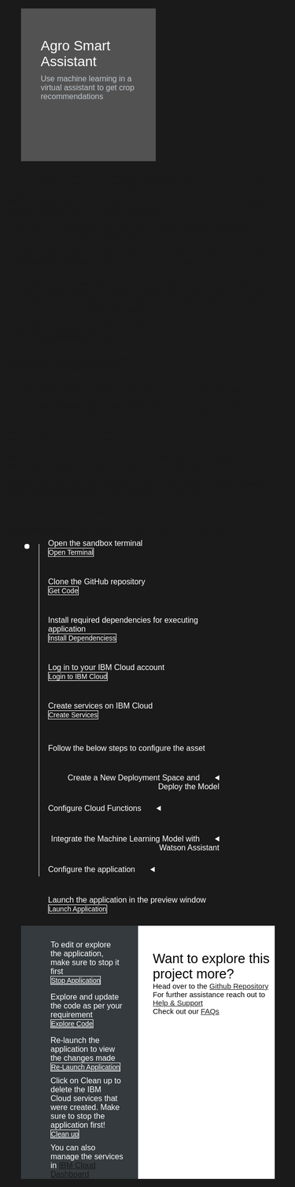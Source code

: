 <html>
<head>
<meta name="viewport" content="width=device-width, initial-scale=1">
<style>
  html,
  div,
  body {
    background-color: #1a1a1a;
    font-family: "IBM Plex Sans", sans-serif;
    font-size: 16px;
    outline: none;
  }
  body {
    font-family: Helvetica, sans-serif;
  }
  /* The actual timeline (the vertical ruler) */
  .timeline {
    position: relative;
    max-width: 1200px;
    margin: 0 auto;
    margin-left: 50px;
  }
  .content p {
    margin: 0px;
  }
  .content .afterbutton
  {
    padding-top: 16px;
  }
  /* The actual timeline (the vertical ruler) */
  .timeline::after {
    content: "";
    position: absolute;
    width: 1px;
    background-color: white;
    top: 15px;
    bottom: 80px;
    left: 18px;
    margin-left: -2px;
  }
  /* Container around content */
  .container {
    padding: 0px 0px;
    width: 70%;
    align-content: left;
    margin: 0px 0px 0px 0px;
    margin-left: 25px;
    margin-top: 32px;
  }
  /* The circles on the timeline */
  .container::after {
    content: "";
    position: absolute;
    width: 10px;
    height: 10px;
    right: -6px;
    background-color: white;
    border: 0px solid #FF9F55;
    top: 15px;
    border-radius: 50%;
    z-index: 1;
    margin: 0px 0px 0px 0px;
  }
  /* Place the container to the left */
  .left {
    left: 0px;
  }
  /* Place the container to the right */
  .right {
    left: 0px;
  }
  /* Add arrows to the left container (pointing right) */
  .left::before {
    content: " ";
    height: 0;
    top: 22px;
    width: 0;
    z-index: 1;
    right: 30px;
    border: medium solid white;
    border-width: 10px 0 10px 10px;
    border-color: transparent transparent transparent white;
  }
  /* Fix the circle for containers on the right side */
  .right::after {
    left: -13px;
  }
  /* The actual content */
  .content {
    padding: 5px 10px;
    color: white;
    background: transparent;
  }
  .button.is-dark.is-medium {
    font-family: "IBM Plex Sans", sans-serif;
    background: transparent;
    border-color: white;
    color: #fff;
    border: 1px solid white;
    border-radius: 0px;
    min-width: 180px;
    font-size: 14px;
    text-align: left;
    min-height: 48px;
    margin: 0px;
    justify-content:left;
  }
  .button.is-dark.is-medium:hover {
    font-family: "IBM Plex Sans", sans-serif;
    background-color: #2a67f5;
    border-color: white;
    color: #fff;
    text-decoration: none;
  }
  .footer {
    display: flex;
    background-color: #343A3E;
    margin-top: 20px;
    padding: 0px;
    max-width: 1200px;
    margin-left: 30px;
    margin-right: 30px;
  }
  .github-icon {
    min-height: 100%;
    min-width: 100%;
    object-fit: cover;
    object-position: 2500% 1000px;
    opacity: 15%;
    bottom: 15px;
  }
  .image-content {
    padding: 5px 10px;
    background: transparent;
    color: black;
    position: absolute;
    font-size: 27px;
  }
  .image-div {
    position: relative;
    background-color: white;
    min-width: 50%;
    background-image: linear-gradient(rgba(255,255,255,0.9), rgba(255,255,255,0.9)), url("https://raw.githubusercontent.com/IBM/Developer-Playground/master/didact/images/github.svg");
    background-position: -100px 120px;
    background-repeat: no-repeat;
    padding-top: 20px;
    padding-left: 20px;
  }
  .image-btn {
    position: absolute;
    right: 0;
    bottom: 0%;
    background-color: #0062FF;
    width: 300px;
    padding: 0px;
    padding-bottom: 20px;
  }
  .image-link span 
  {
    float: right;
    font-size: 32px;
    padding-right: 20px;
  }
  .image-btn .image-link:hover
  {   
    text-decoration: none;
    color: white;
    background-color: #0353E9;
  }
  .image-btn  a:hover
  {
    text-decoration: none;
    color: white;
  }
  .image-link {
    color: white;
    display: block;
    padding: 5px 10px 5px 10px;
    line-height: 28px;
    font-size: 16px;
  }
  .header
  {
    background-image: url("https://raw.githubusercontent.com/IBM/Developer-Playground/development/didact/images/agro-chatbot.jpeg");
    background-position: right;
    width: 95%;
    min-height: 70px;
    display: inline-block;
    margin-top: 20px;
    margin-bottom: 20px;
    margin-left: 30px;
    margin-right: 30px;
    max-width: 1200px;
    background-repeat: no-repeat;
    background-size: 700px 500px;
  }
  .header .right-content
  {
    float: left;
    width: 50%;
    background-color: #525252;
    min-height: 270px;
    font-size: 16px;
  }
  .header .right-content h4
  {
    background: none;
    color: #C1C7CD;
    padding-left: 25px;
    padding-right: 25px;
  }
  .header .right-content div
  {
    background: none;
    color: #C1C7CD;
    padding-left: 15px;
    padding-right: 25px;
    font-size: 16px;
    margin-bottom: 10px;
  }
  .header .right-content ul
  {
    margin: 0px;
    margin-left: 25px;
    margin-bottom: 10px;
    line-height: 16px;
  }
  .container a
  {
    color: #78A9FF;
    background-color: transparent;
    text-decoration: none;
  }
  .container a:visited
  {
    color: #BE95FF;
    background-color: transparent;
    text-decoration: none;
  }
  .apptitle
  {
    margin-left: 25px;
    margin-top: 20px;
    margin-bottom: 0px;
    font-size: 28px;
    color: white;
  }
  .subheading
  {
    margin-left: 25px;
    margin-top: 0px;
    margin-bottom: 0px;
    font-size: 16px;
    color: #c1c7cd;
  }
  .no-hover:hover
  {
    background-color: #A6C8FF !important;
  }
  .section{
    margin-top: 5px;
    margin-bottom:-50px;
  }
  summary{
    float:left;
  }
  details > summary { 
    list-style-image: url("https://raw.githubusercontent.com/IBM/Developer-Playground/development/didact/images/arrow-right.svg");
    direction:rtl;
  }
  details[open] > summary {
      list-style-image: url("https://raw.githubusercontent.com/IBM/Developer-Playground/development/didact/images/arrow-down.svg");
  }
  .step{
      margin-bottom: 50px;
  }
  details{
      margin-bottom: 20px;
  }
  a:hover{
      color: #A6C8FF;
      text-decoration: underline;
  }
  a:visited{
      color: #BE95FF;
  }

</style>
</head>
<body>
  <div class="header">
      <div class="right-content" style="padding-top:40px;">
      <div class="apptitle" style="font-size: 28px; color: white;"> 
    Agro Smart Assistant
  </div>
  <div class="subheading">
    Use machine learning in a virtual assistant to get crop recommendations
  </div>
     </div>
   </div>
   <div class="section" style="font-size:16px; margin-top:-20px">
  <p>
          Precision agriculture is a technology-enabled approach to farming management that helps farmers make well-informed decisions about where and when to plant crops. This practice uses research data related to soil characteristics, soil types, and crop-yield data to help farmers determine the right crop to plant based on the location, weather, and soil-specific parameters
        </p>
        <p>
         Often, machine learning models are used to garner recommendations for what crop choice would increase productivity
        </p>
        <p>
         This application uses a chatbot to gather the soil characteristics and a machine learning model to provide the best crop recommendation
        </p>
   </div>
   <div class="section">
    <p style="font-size:24px">Execution Flow</p>
        <ol>
        <li>Create a deployment space using Watson Machine Learning in IBM Cloud Pak for Data platform and deploy a pre-trained machine learning model</li>
        <li>Create a Cloud Function to get output from the model using the model URL</li>
        <li>Create a chatbot in Watson Assistant</li>
        <li>Integrate the chatbot with the Cloud Function</li>
        <li>Prompt the user for soil characteristics via the chatbot and return crop recommendations</li>
        </ol>
    </div>
   <div class="section">
    <p style="font-size:24px">Learning Resources</p>
    <div class="content-">
      <a href="https://developer.ibm.com/articles/what-is-machine-learning/">Build robust machine learning-based solutions</a></br>
      <a href="https://developer.ibm.com/learningpaths/get-started-watson-assistant/">Get Started with Watson Assistant</a></br>
    </div>
   </div>
   <div class="section">
      <p style="font-size:24px">Included Components</p>
      <div class="content-">
          <p>This  application uses the following <a href=" https://www.ibm.com/products/cloud-pak-for-data">IBM Cloud Pak for Data services</a>:</p>
          <p><a href="https://cloud.ibm.com/objectstorage">Cloud Object Storage</a>: IBM Cloud Object Storage is a highly scalable cloud storage service, designed for high durability, resiliency and security</p>
          <p><a href="https://cloud.ibm.com/catalog/services/watson-assistant">Watson Assistant</a>: Watson Assistant lets you build conversational interfaces into any application, device, or channel</p>
          <p><a href="https://cloud.ibm.com/catalog/services/watson-studio">Watson Studio</a>: Develop sophisticated machine learning models using Notebooks and code-free tools to infuse AI throughout your business</p>
          <p><a href="https://cloud.ibm.com/catalog/services/machine-learning">Watson Machine Learning</a>: Deploy, manage and integrate machine learning models into your applications and services in as little as one click</p>
      </div>
   </div>
   <div class="section">
   <p style="font-size:24px">Pre-requisites</p>
    <div class="right-content">
   <p>IBM Cloud Account - <a href="https://cloud.ibm.com/registration/trial?cm_sp=ibmdev--developer-sandbox--cloudreg"> Create</a>  one for free</p>
      <p>IBM Cloud Pak for Data Account - <a href="https://dataplatform.cloud.ibm.com/home2?context=cpdaas?cm_sp=ibmdev--developer-sandbox--cloudreg">Login </a> or<a href="https://dataplatform.cloud.ibm.com/registration/stepone?context=cpdaas&apps=all?cm_sp=ibmdev--developer-sandbox--cloudreg"> Create</a> one for free</p>
    </div>
   </div>
    <div class="section">
   <p style="font-size:24px">Instructions</p>
   <p style="margin-bottom:10px;">Please follow all the below steps in proper sequence</p>
   </div>
   <div class="timeline">
   <div style="margin-top:0;"class="container right">
            <div class="content">
                <p>Open the sandbox terminal</p>
                <a class="button is-dark is-medium" title="Open Terminal" href="didact://?commandId=terminal-for-sandbox-container:new">Open Terminal</a><br>
            </div>
        </div>
      <div class="container right">
         <div class="content">
            <p>Clone the GitHub repository</p>
            <a class="button is-dark is-medium" title="Get the Code" href="didact://?commandId=extension.sendToTerminal&text=AgroSmartAssistant%7Cclone-repo%7Csandbox%20terminal|git%20clone%20-b%20agro-chatbot%20https://github.com/IBM/Developer-Playground.git%20${CHE_PROJECTS_ROOT}/cp4d-smart-virtual-assistant">Get Code</a>
         </div>
      </div>
      <div class="container right">
        <div class="content">
           <p>Install required dependencies for executing application
           </p>
           <a class="button is-dark is-medium" title="Build the Application" href="didact://?commandId=extension.sendToTerminal&text=AgroSmartAssistant%7Cbuild%7Csandbox%20terminal|cd%20${CHE_PROJECTS_ROOT}/cp4d-smart-virtual-assistant%20%26%26%20npm%20install%26%26pip3.8%20install%20-r%20requirements.txt">Install Dependenciess</a>
        </div>
     </div>
     <div class="container right">
        <div class="content">
           <p>Log in to your IBM Cloud account</p>
          <a class="button is-dark is-medium" title="Login to IBM Cloud" href="didact://?commandId=extension.sendToTerminal&text=AgroSmartAssistant%7Cibm-login%7Csandbox%20terminal|cd%20${CHE_PROJECTS_ROOT}/cp4d-smart-virtual-assistant%20%26%26%20chmod%20%2Bx%20.%2Fscripts%2Flogin.sh%20%26%26%20.%2Fscripts%2Flogin.sh">Login to IBM Cloud</a>
        </div>
     </div>
      <div class="container right">
        <div class="content">
          <p>Create services on IBM Cloud</p>
          <a class="button is-dark is-medium" title="Create IBM Watson Services" href="didact://?commandId=extension.sendToTerminal&text=AgroSmartAssistant%7Ccreate-services%7Csandbox%20terminal|cd%20${CHE_PROJECTS_ROOT}/cp4d-smart-virtual-assistant%20%26%26%20chmod%20%2Bx%20.%2Fscripts%2Fcreate-ibm-services.sh%20%26%26%20.%2Fscripts%2Fcreate-ibm-services.sh">Create Services</a>
          <p style="margin-top:50px">Follow the below steps to configure the asset</p>
        </div>
      </div>
      <div class="container right">
        <div class="content">
        <details>
         <summary>&nbsp;&nbsp;&nbsp;&nbsp;&nbsp;Create a New Deployment Space and Deploy the Model</summary></br></br>
         <div class="step">
          <p>Step 1 : Generate an API Key in the IBM account</p>
          <a class="button is-dark is-medium" title="Generate API key" href="didact://?commandId=extension.sendToTerminal&text=sandbox%20terminal%7Cgenerate-api-token%7Csandbox%20terminal|cd%20${CHE_PROJECTS_ROOT}/cp4d-smart-virtual-assistant;ibmcloud%20iam%20api-key-create%20ApiKey-SVA%20-d%20'this is API key for Smart Virtual Assitant'%20--file%20${CHE_PROJECTS_ROOT}/cp4d-smart-virtual-assistant/key_file">Generate API key</a></br>
        </div>
          <div class="step">
            <p>Step 2 : Create a new deployment space with the pre-loaded model. Make sure your CP4D account is active in the region given in sandbox terminal.</p>
            <a class="button is-dark is-medium" href="didact://?commandId=extension.sendToTerminal&text=AgroSmartAssistant%7Cstart%7Csandbox%20terminal|cd%20${CHE_PROJECTS_ROOT}/cp4d-smart-virtual-assistant%20%26%26%20python3.8%20create_space.py">Create Deployment Space</a>
          <details style="margin-top:5px;">
         <summary>&nbsp;&nbsp;&nbsp;&nbsp;&nbsp;Incase your model import failed, do the following steps</summary></br></br>
          <div class="step">
           <p>Step 1 : Download the project zip file</p>
          <a class="button is-dark is-medium" href="https://github.com/IBM/Developer-Playground/raw/agro-chatbot/crop-recommendation.zip">Download</a>
           </div>
           <div class="step">
           <p>Step 2 : Login to your <a href="https://dataplatform.cloud.ibm.com?cm_sp=ibmdev--developer-sandbox--cloudreg">Cloud Pak for Data</a> account with the region given in your sandbox terminal. Click on "Create a Project"</p>
          <img src = "https://raw.githubusercontent.com/IBM/Developer-Playground/development/didact/images/section_error_1.png" width = "750" height= "750">
           </div>
           <div class="step">
           <p>Step 3 : Click on "Create a project from sample or file"</p>
          <img src = "https://raw.githubusercontent.com/IBM/Developer-Playground/development/didact/images/section_error_2.png" width = "750" height= "750">
           </div>
           <div class="step">
           <p>Step 4: Upload the zip file that was just downloaded in Step 1 > Enter a project name > click "Create"</p>
          <img src = "https://raw.githubusercontent.com/IBM/Developer-Playground/development/didact/images/section_error_3.png" width = "750" height= "750">
           </div>
           <div class="step">
           <p>Step 5 : After the project is created, click on "View new project"</p>
          <img src = "https://raw.githubusercontent.com/IBM/Developer-Playground/development/didact/images/section_error_4.png" width = "750" height= "750">
           </div>
           <div class="step">
           <p>Step 6 : Click on the Assets tab</p>
          <img src = "https://raw.githubusercontent.com/IBM/Developer-Playground/development/didact/images/section_error_5.png" width = "750" height= "750">
           </div>
           <div class="step">
           <p>Step 7 : Click on the (⋮) on right hand side of the Model and Click on "Promote" button</p>
          <img src = "https://raw.githubusercontent.com/IBM/Developer-Playground/development/didact/images/section_error_6.png" width = "750" height= "750">
           </div><div class="step">
           <p>Step 8 : On the "Target Space" drop-down menu, select the deployment space you created (To get the deployment space name check your sandbox terminal), Once done click "Promote"</p>
          <img src = "https://raw.githubusercontent.com/IBM/Developer-Playground/development/didact/images/section_error_7.png" width = "750" height= "750">
           </div>
           </details>
           </div>
          <div class="step">
            <p>Step 3 : Deploy the model</p>
            <a class="button is-dark is-medium" href="didact://?commandId=extension.sendToTerminal&text=AgroSmartAssistant%7Cstart%7Csandbox%20terminal|cd%20${CHE_PROJECTS_ROOT}/cp4d-smart-virtual-assistant%20%26%26%20python3.8%20deploy_model.py">Deploy</a>
          </div>
          <div class="step">
            <p>Step 4 : Run the script to update the code file with Model URL</p>
            <a class="button is-dark is-medium" title="Update Model URL" href="didact://?commandId=extension.sendToTerminal&text=AgroSmartAssistant%7Ccreate-services%7Csandbox%20terminal|cd%20${CHE_PROJECTS_ROOT}/cp4d-smart-virtual-assistant%20%26%26%20chmod%20%2Bx%20.%2Fscripts%2Fadd_model_url.sh%20%26%26%20.%2Fscripts%2Fadd_model_url.sh">Update Model URL</a>
            </div>
        </details>
        </div>
      </div>
      <div class="container right">
        <div class="content">
          <details>
         <summary>&nbsp;&nbsp;&nbsp;&nbsp;&nbsp;Configure Cloud Functions</summary></br></br>
          <div class="step">
           <p>Step 1 : Create an Action in cloud functions with web action enabled</p>
           <a class="button is-dark is-medium" title="Create Action" href="didact://?commandId=extension.sendToTerminal&text=AgroSmartAssistant%7Ccreate-action%7Csandbox%20terminal|cd%20${CHE_PROJECTS_ROOT}/cp4d-smart-virtual-assistant%20%26%26%20chmod%20%2Bx%20.%2Fscripts%2Fcreate_action.sh%20%26%26%20.%2Fscripts%2Fcreate_action.sh">Create Action</a>
           </div>
          <div class="step">
           <p>Step 2 : Run the script to add api_key parameter in the Action</p>
           <a class="button is-dark is-medium" title="Create Parameter" href="didact://?commandId=extension.sendToTerminal&text=AgroSmartAssistant%7Ccreate-services%7Csandbox%20terminal|cd%20${CHE_PROJECTS_ROOT}/cp4d-smart-virtual-assistant%20%26%26%20chmod%20%2Bx%20.%2Fscripts%2Fadd_parameter.sh%20%26%26%20.%2Fscripts%2Fadd_parameter.sh">Add Parameter</a>
           </div>
          <div class="step">
           <p>Step 3 : Run the script to update Dialog skill file with the webhook URL</p>
           <a class="button is-dark is-medium" title="Update" href="didact://?commandId=extension.sendToTerminal&text=AgroSmartAssistant%7Ccreate-services%7Csandbox%20terminal|cd%20${CHE_PROJECTS_ROOT}/cp4d-smart-virtual-assistant%20%26%26%20chmod%20%2Bx%20.%2Fscripts%2Fupdate_dialog.sh%20%26%26%20.%2Fscripts%2Fupdate_dialog.sh">Update Dialog Skill</a>
          </div>
          </details>
        </div>
      </div>
      <div class="container right">
        <div class="content">
          <details>
         <summary>&nbsp;&nbsp;&nbsp;&nbsp;&nbsp;Integrate the Machine Learning Model with Watson Assistant</summary></br></br>
          <div class="step">
          <p>Step 1 : Navigate to your<a href="https://cloud.ibm.com">IBM Cloud Account</a>. On the left menu, select "Resource" tab > select "Services and software". Click your Watson Assistant service and then select "Launch Watson Assistant"</p>
          <img src = "https://raw.githubusercontent.com/IBM/Developer-Playground/development/didact/images/section_4.1_assistant.png" width = "750" height= "750">
          </div>
          <div class="step">
          <p>Step 2 : If the below screen is displayed, click on the profile icon and select "Switch to classic experience"</p>
          <img src = "https://raw.githubusercontent.com/IBM/Developer-Playground/development/didact/images/section_4.2_assistant.png" width = "750" height= "750">
          </div>
          <div class="step">
          <p>Step 2 : Click on "Create assistant"</p>
          <img src = "https://raw.githubusercontent.com/IBM/Developer-Playground/development/didact/images/section_4.3_assistant.png" width = "550" height= "550">
          </div>
          <div class="step">
          <p>Step 3 : Enter the name of the assistant and click "Create assistant"</p>
          <img src = "https://raw.githubusercontent.com/IBM/Developer-Playground/development/didact/images/section_4.4_assistant.png" width = "550" height= "550">
          </div>
          <div class="step">
          <p>Step 4 : Once the Assistant is created, click on "Add dialog skill"</p>
          <img src = "https://raw.githubusercontent.com/IBM/Developer-Playground/development/didact/images/section_4.5_assistant.png" width = "750" height= "750">
          </div>
          <div class="step">
          <p>Step 5 : Load the Dialog Skill</p>
          <a class="button is-dark is-medium" href="didact://?commandId=extension.openFile&text=AgroSmartAssistant%7Cload-skill%7C${CHE_PROJECTS_ROOT}/cp4d-smart-virtual-assistant/Dialog-Skill.json">Load Skill</a>
          </div>
          <div class="step">
          <p>Step 6 : Download the Dialog Skill</p>
          <a class="button is-dark is-medium" title="Launch the Application" href="didact://?commandId=file.download">Download</a>
          </div>
          <div class="step">
          <p>Step 7 : In the "Create dialog skill" window, select the "Dialog Skill" file and click "Upload"</p>
          <img src = "https://raw.githubusercontent.com/IBM/Developer-Playground/development/didact/images/section_4.6_assistant.png" width = "750" height= "750">
          </div>
          </details>
        </div>
      </div>
      <div class="container right">
        <div class="content">
          <details>
         <summary>&nbsp;&nbsp;&nbsp;&nbsp;&nbsp;Configure the application</summary></br></br>
          <div class="step">
           <p>Step 1 : Once the skill is created, click on (⋮) on top right and Click on "Assitant Settings"</p>
          <img src = "https://raw.githubusercontent.com/IBM/Developer-Playground/development/didact/images/section_5.1_chatbot.png" width = "450" height= "450">
          </div>
          <div class="step">
          <p>Step 2 : Copy the Assistant ID, Assistant URL and API key in .env file</p>
          <img src = "https://raw.githubusercontent.com/IBM/Developer-Playground/development/didact/images/section_5.2_chatbot.png" width = "750" height= "750">
          </div>
          <div class="step">
          <p>Step 3 : Paste it in .env file</p>
          <a class="button is-dark is-medium" href="didact://?commandId=extension.openFile&text=AgroSmartAssistant%7Cload-skill%7C${CHE_PROJECTS_ROOT}/cp4d-smart-virtual-assistant/.env">Open file</a>
          </div>
          </details>
        </div>
      </div>
      <div class="container right">
         <div class="content">
            <p>Launch the application in the preview window</p>
            <a class="button is-dark is-medium" title="Launch the Application" href="didact://?commandId=extension.sendToTerminal&text=AgroSmartAssistant%7Cstart%7Csandbox%20terminal|cd%20${CHE_PROJECTS_ROOT}/cp4d-smart-virtual-assistant%20%26%26%20npm%20start">Launch Application</a>
         </div>
      </div>
   </div>
   <div class="footer" style="margin-left:30px;">
      <div class="content" style="padding:30px;padding-left:60px;padding-bottom:0px;">
         <p>To edit or explore the application, make sure to stop it first</p>
         <a class="button is-dark is-medium" title="Stop Application" href="didact://?commandId=vscode.didact.sendNamedTerminalCtrlC&text=sandbox%20terminal">Stop Application</a>
         <p class="afterbutton">Explore and update the code as per your requirement</p>
         <a class="button is-dark is-medium" title="Explore the Code" href="didact://?commandId=extension.openFile&text=AgroSmartAssistant%7Copen-file%7C${CHE_PROJECTS_ROOT}/cp4d-smart-virtual-assistant/public/index.html">Explore Code</a>
         <p class="afterbutton ">Re-launch the application to view the changes made</p>
         <a class="button is-dark is-medium" title="Launch the Application" href="didact://?commandId=extension.sendToTerminal&text=AgroSmartAssistant%7Cbuild%7Csandbox%20terminal|cd%20${CHE_PROJECTS_ROOT}/cp4d-smart-virtual-assistant%20%26%26%20npm%20start">Re-Launch Application</a>
         <p style="margin-top:10px;">Click on
          <bold>Clean up</bold> to delete the IBM Cloud services that were created. Make sure to stop the application first!
        </p>
        <a class="button is-dark is-medium" title="Delete services from IBM Cloud" href="didact://?commandId=extension.sendToTerminal&text=AgroSmartAssistant%7Cdelete-services%7Csandbox%20terminal|cd%20${CHE_PROJECTS_ROOT}/cp4d-smart-virtual-assistant%20%26%26%20chmod%20%2Bx%20.%2Fscripts%2Fdelete_services.sh%20%26%26%20.%2Fscripts%2Fdelete_services.sh">Clean up</a>
        <p style="margin-top:10px;">You can also manage the services in
          <a href="https://cloud.ibm.com/resources">IBM Cloud Dashboard</a>
        </p>
      </div>
      <div class="image-div">
         <p class="image-content">Want to explore this project more?
            <span style="font-size:15px;margin-top:0px;display:block;">Head over to the <a href="https://github.com/Anam-Mahmood/Unlock-the-Power-of-Machine-Learning-in-Virtual-Assistants-to-automate-Loan-Applications" target="_blank">Github Repository</a></span>
            <span style="font-size:15px;margin-top:0px;display:block;">For further assistance reach out to <a href="https://github.com/IBM/Technology-sandbox-Support/issues/new/choose" target="_blank"> Help & Support</a></span>
            <span style="font-size:15px;margin-top:0px;display:block;">Check out our <a href="https://github.com/IBM/Technology-Sandbox-Support/blob/main/technology-sandbox-faq.html" target="_blank">FAQs</a></span>
         </p>
      </div>
   </div>
   <br><br>
</body>
</html>